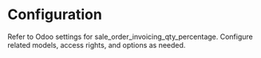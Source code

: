 # Configuration

Refer to Odoo settings for sale_order_invoicing_qty_percentage. Configure related models, access rights, and options as needed.
